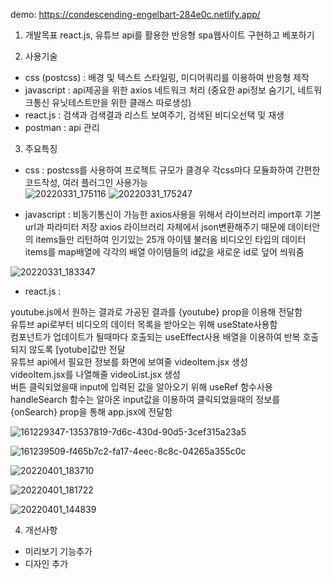 demo:  https://condescending-engelbart-284e0c.netlify.app/

1. 개발목표
react.js, 유튜브 api를 활용한 반응형 spa웹사이트 구현하고 베포하기

2. 사용기술
- css (postcss) : 배경 및 텍스트 스타일링, 미디어쿼리를 이용하여 반응형 제작
- javascript : api제공을 위한 axios 네트워크 처리 (중요한 api정보 숨기기, 네트워크통신 유닛테스트만을 위한 클래스 따로생성)
- react.js :  검색과 검색결과 리스트 보여주기, 검색된 비디오선택 및 재생 
- postman : api 관리

3. 주요특징
- css : postcss를 사용하여 프로젝트 규모가 클경우 각css마다 모듈화하여 간편한 코드작성, 여러 플러그인 사용가능 <br>
![20220331_175116](https://user-images.githubusercontent.com/72345833/161017102-54627baa-5205-4579-8ac4-5a0f8482737b.png)
![20220331_175247](https://user-images.githubusercontent.com/72345833/161017172-cf6f5b34-6930-4327-b6c8-498da85f0443.png)

- javascript : 
비동기통신이 가능한 axios사용을 위해서 라이브러리 import후 기본url과 파라미터 저장 
axios 라이브러리 자체에서 json변환해주기 때문에 데이터안의 items들만 리턴하여 인기있는 25개 아이템 불러옴
비디오인 타입의 데이터 items를 map배열에 각각의 배열 아이템들의 id값을 새로운 id로 덮어 씌워줌 <br>

![20220331_183347](https://user-images.githubusercontent.com/72345833/161024869-69d90842-352e-4c3f-b3c6-73031834aaec.png)

- react.js :

youtube.js에서 원하는 결과로 가공된 결과를 {youtube} prop을 이용해 전달함<br>
유튜브 api로부터 비디오의 데이터 목록을 받아오는 위해 useState사용함 <br>
컴포넌트가 업데이트가 될때마다 호출되는 useEffect사용 배열을 이용하여 반복 호출되지 않도록 [yotube]값만 전달<br>
유튜브 api에서 필요한 정보를 화면에 보여줄 videoItem.jsx 생성 <br>
videoItem.jsx를 나열해줄 videoList.jsx 생성 <br>
버튼 클릭되었을때 input에 입력된 값을 알아오기 위해 useRef 함수사용 handleSearch 함수는 알아온 input값을 이용하여 클릭되었을때의 정보를 {onSearch} prop을 통해 app.jsx에 전달함 <br>

![161229347-13537819-7d6c-430d-90d5-3cef315a23a5](https://user-images.githubusercontent.com/72345833/161239371-07457880-c4ba-4e3a-97b2-cca4fdfab281.png)

![161239509-f465b7c2-fa17-4eec-8c8c-04265a355c0c](https://user-images.githubusercontent.com/72345833/161240016-791c380f-9808-4c45-9dd2-7c5c88dcaae7.png)


![20220401_183710](https://user-images.githubusercontent.com/72345833/161237933-ee7e5b1a-2015-4fd5-b3fd-7e8900187418.png)


![20220401_181722](https://user-images.githubusercontent.com/72345833/161234578-a734b85e-81bc-45f9-a79e-1ce5dac09833.png)


![20220401_144839](https://user-images.githubusercontent.com/72345833/161204244-1a0f746a-e15d-462f-b135-221d88630987.png)











4. 개선사항
- 미리보기 기능추가 
- 디자인 추가
